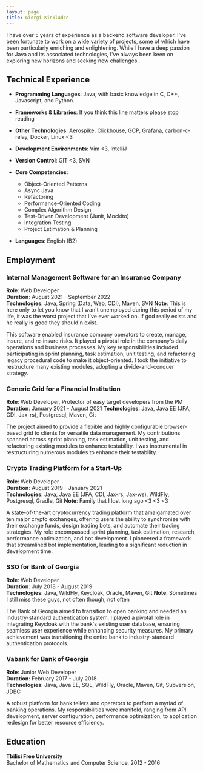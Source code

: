 ```yaml
---
layout: page
title: Giorgi Kinkladze
---
```


I have over 5 years of experience as a backend software developer. I've been fortunate to work on a wide variety of projects, some of which have been particularly enriching and enlightening. While I have a deep passion for Java and its associated technologies, I've always been keen on exploring new horizons and seeking new challenges.

## Technical Experience

- **Programming Languages**: Java, with basic knowledge in C, C++, Javascript, and Python.
- **Frameworks & Libraries**: If you think this line matters please stop reading
- **Other Technologies**: Aerospike, Clickhouse, GCP, Grafana, carbon-c-relay, Docker, Linux <3
- **Development Environments**: Vim <3, IntelliJ
- **Version Control**: GIT <3, SVN
- **Core Competencies**: 
  - Object-Oriented Patterns
  - Async Java
  - Refactoring
  - Performance-Oriented Coding
  - Complex Algorithm Design
  - Test-Driven Development (Junit, Mockito)
  - Integration Testing
  - Project Estimation & Planning
  

- **Languages**: English (B2)

## Employment

### Internal Management Software for an Insurance Company
**Role**: Web Developer  
**Duration**: August 2021 - September 2022  
**Technologies**: Java, Spring (Data, Web, CDI), Maven, SVN
**Note**: This is here only to let you know that I wan't unemployed during this period of my life, it was the worst project that I've ever worked on. If god really exists and he really is good they should'n exist.

This software enabled insurance company operators to create, manage, insure, and re-insure risks. It played a pivotal role in the company's daily operations and business processes. My key responsibilities included participating in sprint planning, task estimation, unit testing, and refactoring legacy procedural code to make it object-oriented. I took the initiative to restructure many existing modules, adopting a divide-and-conquer strategy.

### Generic Grid for a Financial Institution
**Role**: Web Developer, Protector of easy target developers from the PM
**Duration**: January 2021 - August 2021
**Technologies**: Java, Java EE (JPA, CDI, Jax-rs), Postgresql, Maven, Git

The project aimed to provide a flexible and highly configurable browser-based grid to clients for versatile data management. My contributions spanned across sprint planning, task estimation, unit testing, and refactoring existing modules to enhance testability. I was instrumental in restructuring numerous modules to enhance their testability.

### Crypto Trading Platform for a Start-Up
**Role**: Web Developer  
**Duration**: August 2019 - January 2021  
**Technologies**: Java, Java EE (JPA, CDI, Jax-rs, Jax-ws), WildFly, Postgresql, Gradle, Git
**Note**: Family that I lost long ago <3 <3 <3

A state-of-the-art cryptocurrency trading platform that amalgamated over ten major crypto exchanges, offering users the ability to synchronize with their exchange funds, design trading bots, and automate their trading strategies. My role encompassed sprint planning, task estimation, research, performance optimization, and bot development. I pioneered a framework that streamlined bot implementation, leading to a significant reduction in development time.

### SSO for Bank of Georgia
**Role**: Web Developer  
**Duration**: July 2018 - August 2019  
**Technologies**: Java, WildFly, Keycloak, Oracle, Maven, Git
**Note**: Sometimes I still miss these guys, not often though, not often

The Bank of Georgia aimed to transition to open banking and needed an industry-standard authentication system. I played a pivotal role in integrating Keycloak with the bank's existing user database, ensuring seamless user experience while enhancing security measures. My primary achievement was transitioning the entire bank to industry-standard authentication protocols.

### Vabank for Bank of Georgia
**Role**: Junior Web Developer  
**Duration**: February 2017 - July 2018  
**Technologies**: Java, Java EE, SQL, WildFly, Oracle, Maven, Git, Subversion, JDBC

A robust platform for bank tellers and operators to perform a myriad of banking operations. My responsibilities were manifold, ranging from API development, server configuration, performance optimization, to application redesign for better resource efficiency.

## Education

**Tbilisi Free University**  
Bachelor of Mathematics and Computer Science, 2012 - 2016

